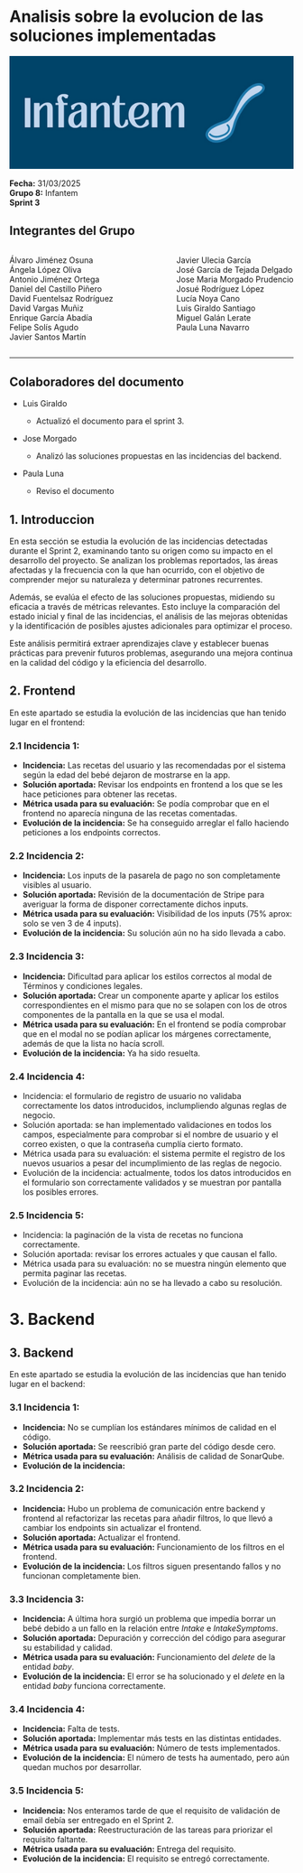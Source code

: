 # Analisis sobre la evolucion de las soluciones implementadas

![Portada](../../images/Infantem.png)


**Fecha:** 31/03/2025  
**Grupo 8:** Infantem  
**Sprint 3**

## Integrantes del Grupo
<div style="display: flex; justify-content: space-between; gap: 2px;">
  <div>
    <ul style="padding-left: 0; list-style: none;">
      <li>Álvaro Jiménez Osuna</li>
      <li>Ángela López Oliva</li>
      <li>Antonio Jiménez Ortega</li>
      <li>Daniel del Castillo Piñero</li>
      <li>David Fuentelsaz Rodríguez</li>
      <li>David Vargas Muñiz</li>
      <li>Enrique García Abadía</li>
      <li>Felipe Solís Agudo</li>
      <li>Javier Santos Martín</li>
    </ul>
  </div>

  <div>
    <ul style="padding-left: 0; list-style: none;">
    <li>Javier Ulecia García</li>
      <li>José García de Tejada Delgado</li>
      <li>Jose Maria Morgado Prudencio</li>
      <li>Josué Rodríguez López</li>
      <li>Lucía Noya Cano</li>
      <li>Luis Giraldo Santiago</li>
      <li>Miguel Galán Lerate</li>
      <li>Paula Luna Navarro</li>
    </ul>
  </div>
</div>

---

## Colaboradores del documento
- Luis Giraldo
  - Actualizó el documento para el sprint 3.

- Jose Morgado
  - Analizó las soluciones propuestas en las incidencias del backend.
- Paula Luna 
  - Reviso el documento


## 1. Introduccion

En esta sección se estudia la evolución de las incidencias detectadas durante el Sprint 2, examinando tanto su origen como su impacto en el desarrollo del proyecto. Se analizan los problemas reportados, las áreas afectadas y la frecuencia con la que han ocurrido, con el objetivo de comprender mejor su naturaleza y determinar patrones recurrentes.

Además, se evalúa el efecto de las soluciones propuestas, midiendo su eficacia a través de métricas relevantes. Esto incluye la comparación del estado inicial y final de las incidencias, el análisis de las mejoras obtenidas y la identificación de posibles ajustes adicionales para optimizar el proceso.

Este análisis permitirá extraer aprendizajes clave y establecer buenas prácticas para prevenir futuros problemas, asegurando una mejora continua en la calidad del código y la eficiencia del desarrollo.

## 2. Frontend

En este apartado se estudia la evolución de las incidencias que han tenido lugar en el frontend:

### 2.1 Incidencia 1:
- **Incidencia:** Las recetas del usuario y las recomendadas por el sistema según la edad del bebé dejaron de mostrarse en la app.  
- **Solución aportada:** Revisar los endpoints en frontend a los que se les hace peticiones para obtener las recetas.  
- **Métrica usada para su evaluación:** Se podía comprobar que en el frontend no aparecía ninguna de las recetas comentadas.  
- **Evolución de la incidencia:** Se ha conseguido arreglar el fallo haciendo peticiones a los endpoints correctos.  

### 2.2 Incidencia 2:
- **Incidencia:** Los inputs de la pasarela de pago no son completamente visibles al usuario.  
- **Solución aportada:** Revisión de la documentación de Stripe para averiguar la forma de disponer correctamente dichos inputs.  
- **Métrica usada para su evaluación:** Visibilidad de los inputs (75% aprox: solo se ven 3 de 4 inputs).  
- **Evolución de la incidencia:** Su solución aún no ha sido llevada a cabo.  

### 2.3 Incidencia 3:
- **Incidencia:** Dificultad para aplicar los estilos correctos al modal de Términos y condiciones legales.  
- **Solución aportada:** Crear un componente aparte y aplicar los estilos correspondientes en el mismo para que no se solapen con los de otros componentes de la pantalla en la que se usa el modal.  
- **Métrica usada para su evaluación:** En el frontend se podía comprobar que en el modal no se podían aplicar los márgenes correctamente, además de que la lista no hacía scroll.  
- **Evolución de la incidencia:** Ya ha sido resuelta.  

### 2.4 Incidencia 4:
- Incidencia: el formulario de registro de usuario no validaba correctamente los datos introducidos, inclumpliendo algunas reglas de negocio.
- Solución aportada: se han implementado validaciones en todos los campos, especialmente para comprobar si el nombre de usuario y el correo existen, o que la contraseña cumplía cierto formato.
- Métrica usada para su evaluación: el sistema permite el registro de los nuevos usuarios a pesar del incumplimiento de las reglas de negocio.
- Evolución de la incidencia: actualmente, todos los datos introducidos en el formulario son correctamente validados y se muestran por pantalla los posibles errores.

### 2.5 Incidencia 5:
- Incidencia: la paginación de la vista de recetas no funciona correctamente.
- Solución aportada: revisar los errores actuales y que causan el fallo.
- Métrica usada para su evaluación: no se muestra ningún elemento que permita paginar las recetas. 
- Evolución de la incidencia: aún no se ha llevado a cabo su resolución.
# 3. Backend

## 3. Backend

En este apartado se estudia la evolución de las incidencias que han tenido lugar en el backend:

### 3.1 Incidencia 1:
- **Incidencia:** No se cumplían los estándares mínimos de calidad en el código.  
- **Solución aportada:** Se reescribió gran parte del código desde cero.  
- **Métrica usada para su evaluación:** Análisis de calidad de SonarQube.  
- **Evolución de la incidencia:**  

### 3.2 Incidencia 2:
- **Incidencia:** Hubo un problema de comunicación entre backend y frontend al refactorizar las recetas para añadir filtros, lo que llevó a cambiar los endpoints sin actualizar el frontend.  
- **Solución aportada:** Actualizar el frontend.  
- **Métrica usada para su evaluación:** Funcionamiento de los filtros en el frontend.  
- **Evolución de la incidencia:** Los filtros siguen presentando fallos y no funcionan completamente bien.  

### 3.3 Incidencia 3:
- **Incidencia:** A última hora surgió un problema que impedía borrar un bebé debido a un fallo en la relación entre *Intake* e *IntakeSymptoms*.  
- **Solución aportada:** Depuración y corrección del código para asegurar su estabilidad y calidad.  
- **Métrica usada para su evaluación:** Funcionamiento del *delete* de la entidad *baby*.  
- **Evolución de la incidencia:** El error se ha solucionado y el *delete* en la entidad *baby* funciona correctamente.  

### 3.4 Incidencia 4:
- **Incidencia:** Falta de tests.  
- **Solución aportada:** Implementar más tests en las distintas entidades.  
- **Métrica usada para su evaluación:** Número de tests implementados.  
- **Evolución de la incidencia:** El número de tests ha aumentado, pero aún quedan muchos por desarrollar.  

### 3.5 Incidencia 5:
- **Incidencia:** Nos enteramos tarde de que el requisito de validación de email debía ser entregado en el Sprint 2.  
- **Solución aportada:** Reestructuración de las tareas para priorizar el requisito faltante.  
- **Métrica usada para su evaluación:** Entrega del requisito.  
- **Evolución de la incidencia:** El requisito se entregó correctamente.  

